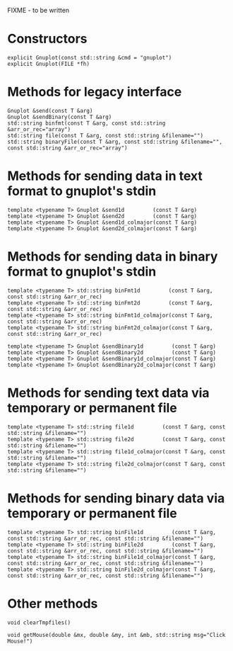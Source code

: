 FIXME - to be written

# Constructors

	explicit Gnuplot(const std::string &cmd = "gnuplot")
	explicit Gnuplot(FILE *fh)

# Methods for legacy interface

	Gnuplot &send(const T &arg)
	Gnuplot &sendBinary(const T &arg)
	std::string binfmt(const T &arg, const std::string &arr_or_rec="array")
	std::string file(const T &arg, const std::string &filename="")
	std::string binaryFile(const T &arg, const std::string &filename="", const std::string &arr_or_rec="array")

# Methods for sending data in text format to gnuplot's stdin

	template <typename T> Gnuplot &send1d         (const T &arg)
	template <typename T> Gnuplot &send2d         (const T &arg)
	template <typename T> Gnuplot &send1d_colmajor(const T &arg)
	template <typename T> Gnuplot &send2d_colmajor(const T &arg)

# Methods for sending data in binary format to gnuplot's stdin

	template <typename T> std::string binFmt1d         (const T &arg, const std::string &arr_or_rec)
	template <typename T> std::string binFmt2d         (const T &arg, const std::string &arr_or_rec)
	template <typename T> std::string binFmt1d_colmajor(const T &arg, const std::string &arr_or_rec)
	template <typename T> std::string binFmt2d_colmajor(const T &arg, const std::string &arr_or_rec)

	template <typename T> Gnuplot &sendBinary1d         (const T &arg)
	template <typename T> Gnuplot &sendBinary2d         (const T &arg)
	template <typename T> Gnuplot &sendBinary1d_colmajor(const T &arg)
	template <typename T> Gnuplot &sendBinary2d_colmajor(const T &arg)

# Methods for sending text data via temporary or permanent file

	template <typename T> std::string file1d         (const T &arg, const std::string &filename="")
	template <typename T> std::string file2d         (const T &arg, const std::string &filename="")
	template <typename T> std::string file1d_colmajor(const T &arg, const std::string &filename="")
	template <typename T> std::string file2d_colmajor(const T &arg, const std::string &filename="")

# Methods for sending binary data via temporary or permanent file

	template <typename T> std::string binFile1d         (const T &arg, const std::string &arr_or_rec, const std::string &filename="")
	template <typename T> std::string binFile2d         (const T &arg, const std::string &arr_or_rec, const std::string &filename="")
	template <typename T> std::string binFile1d_colmajor(const T &arg, const std::string &arr_or_rec, const std::string &filename="")
	template <typename T> std::string binFile2d_colmajor(const T &arg, const std::string &arr_or_rec, const std::string &filename="")

# Other methods

	void clearTmpfiles()

	void getMouse(double &mx, double &my, int &mb, std::string msg="Click Mouse!")
